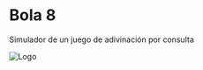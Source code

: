 
# Bola 8

Simulador de un juego de adivinación por consulta

![Logo](https://i.pinimg.com/564x/a0/21/ef/a021ef89da1de7f750cd72bd2b436083.jpg)
